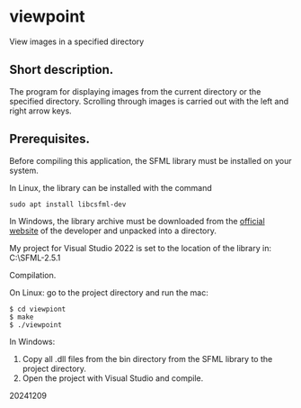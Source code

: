 # viewpoint
View images in a specified directory

## Short description.

The program for displaying images from the current directory or the specified directory. Scrolling through images is carried out with the left and right arrow keys.

## Prerequisites.

Before compiling this application, the SFML library must be installed on your system. 

In Linux, the library can be installed with the command

```
sudo apt install libcsfml-dev
```

In Windows, the library archive must be downloaded from the [official website](https://www.sfml-dev.org/download/sfml/2.5.1/) of the developer and unpacked into a directory.

My project for Visual Studio 2022 is set to the location of the library in: C:\SFML-2.5.1

Compilation.

On Linux: go to the project directory and run the mac:

```
$ cd viewpiont
$ make
$ ./viewpoint
```

In Windows:
1. Copy all .dll files from the bin directory from the SFML library to the project directory.
2. Open the project with Visual Studio and compile.

20241209
